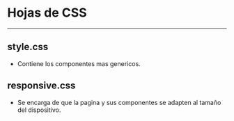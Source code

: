 # Hojas de CSS

---

## style.css 
- Contiene los componentes mas genericos.
## responsive.css
- Se encarga de que la pagina y sus componentes se adapten al tamaño del dispositivo.